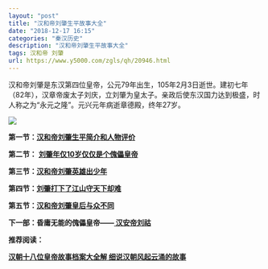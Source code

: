 ```yaml
---
layout: "post"
title: "汉和帝刘肇生平故事大全"
date: "2018-12-17 16:15"
categories: "秦汉历史"
description: "汉和帝刘肇生平故事大全"
tags: 汉和帝 刘肇
url: https://www.y5000.com/zgls/qh/20946.html
---
```






汉和帝刘肇是东汉第四位皇帝，公元79年出生，105年2月3日逝世。建初七年（82年），汉章帝废太子刘庆，立刘肇为皇太子。亲政后使东汉国力达到极盛，时人称之为“永元之隆”。元兴元年病逝章德殿，终年27岁。

![](https://img.y5000.com/uploads/allimg/170504/8-1F504104AM54.jpg)

**第一节：[汉和帝刘肇生平简介和人物评价](https://www.y5000.com/zgls/qh/20918.html)**

**第二节：** **[刘肇年仅10岁仅仅是个傀儡皇帝](https://www.y5000.com/zgls/qh/20920.html)**

**第三节：[汉和帝刘肇英雄出少年](https://www.y5000.com/zgls/qh/20922.html)**

**第四节：[刘肇打下了江山守天下却难](https://www.y5000.com/zgls/qh/20923.html)**

**第五节：[汉和帝刘肇皇后与众不同](https://www.y5000.com/zgls/qh/20945.html)**

**下一部：昏庸无能的傀儡皇帝——[ 汉安帝刘祜](https://www.y5000.com/zgls/qh/20958.html)**

**推荐阅读：**

[**汉朝十八位皇帝故事档案大全解 细说汉朝风起云涌的故事**](https://www.y5000.com/zgls/qh/21041.html)
